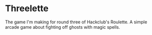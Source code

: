 # Threelette

The game I'm making for round three of Hackclub's Roulette. A simple arcade game about fighting off ghosts with magic spells.